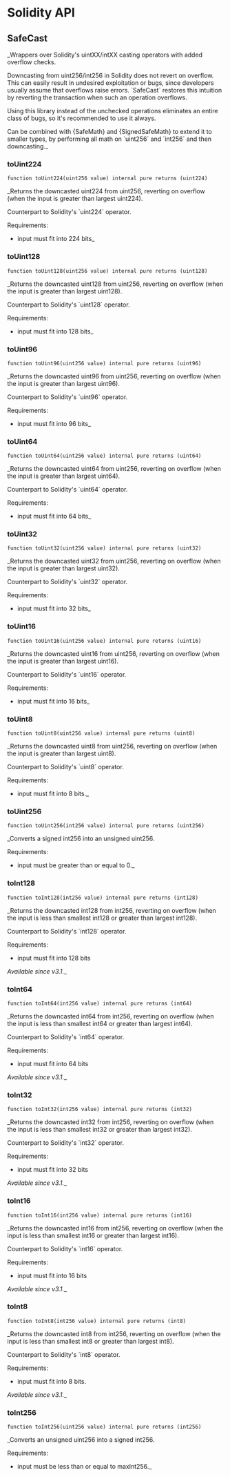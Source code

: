 # Solidity API

## SafeCast

_Wrappers over Solidity&#x27;s uintXX/intXX casting operators with added overflow
checks.

Downcasting from uint256/int256 in Solidity does not revert on overflow. This can
easily result in undesired exploitation or bugs, since developers usually
assume that overflows raise errors. &#x60;SafeCast&#x60; restores this intuition by
reverting the transaction when such an operation overflows.

Using this library instead of the unchecked operations eliminates an entire
class of bugs, so it&#x27;s recommended to use it always.

Can be combined with {SafeMath} and {SignedSafeMath} to extend it to smaller types, by performing
all math on &#x60;uint256&#x60; and &#x60;int256&#x60; and then downcasting._

### toUint224

```solidity
function toUint224(uint256 value) internal pure returns (uint224)
```

_Returns the downcasted uint224 from uint256, reverting on
overflow (when the input is greater than largest uint224).

Counterpart to Solidity&#x27;s &#x60;uint224&#x60; operator.

Requirements:

- input must fit into 224 bits_

### toUint128

```solidity
function toUint128(uint256 value) internal pure returns (uint128)
```

_Returns the downcasted uint128 from uint256, reverting on
overflow (when the input is greater than largest uint128).

Counterpart to Solidity&#x27;s &#x60;uint128&#x60; operator.

Requirements:

- input must fit into 128 bits_

### toUint96

```solidity
function toUint96(uint256 value) internal pure returns (uint96)
```

_Returns the downcasted uint96 from uint256, reverting on
overflow (when the input is greater than largest uint96).

Counterpart to Solidity&#x27;s &#x60;uint96&#x60; operator.

Requirements:

- input must fit into 96 bits_

### toUint64

```solidity
function toUint64(uint256 value) internal pure returns (uint64)
```

_Returns the downcasted uint64 from uint256, reverting on
overflow (when the input is greater than largest uint64).

Counterpart to Solidity&#x27;s &#x60;uint64&#x60; operator.

Requirements:

- input must fit into 64 bits_

### toUint32

```solidity
function toUint32(uint256 value) internal pure returns (uint32)
```

_Returns the downcasted uint32 from uint256, reverting on
overflow (when the input is greater than largest uint32).

Counterpart to Solidity&#x27;s &#x60;uint32&#x60; operator.

Requirements:

- input must fit into 32 bits_

### toUint16

```solidity
function toUint16(uint256 value) internal pure returns (uint16)
```

_Returns the downcasted uint16 from uint256, reverting on
overflow (when the input is greater than largest uint16).

Counterpart to Solidity&#x27;s &#x60;uint16&#x60; operator.

Requirements:

- input must fit into 16 bits_

### toUint8

```solidity
function toUint8(uint256 value) internal pure returns (uint8)
```

_Returns the downcasted uint8 from uint256, reverting on
overflow (when the input is greater than largest uint8).

Counterpart to Solidity&#x27;s &#x60;uint8&#x60; operator.

Requirements:

- input must fit into 8 bits._

### toUint256

```solidity
function toUint256(int256 value) internal pure returns (uint256)
```

_Converts a signed int256 into an unsigned uint256.

Requirements:

- input must be greater than or equal to 0._

### toInt128

```solidity
function toInt128(int256 value) internal pure returns (int128)
```

_Returns the downcasted int128 from int256, reverting on
overflow (when the input is less than smallest int128 or
greater than largest int128).

Counterpart to Solidity&#x27;s &#x60;int128&#x60; operator.

Requirements:

- input must fit into 128 bits

_Available since v3.1.__

### toInt64

```solidity
function toInt64(int256 value) internal pure returns (int64)
```

_Returns the downcasted int64 from int256, reverting on
overflow (when the input is less than smallest int64 or
greater than largest int64).

Counterpart to Solidity&#x27;s &#x60;int64&#x60; operator.

Requirements:

- input must fit into 64 bits

_Available since v3.1.__

### toInt32

```solidity
function toInt32(int256 value) internal pure returns (int32)
```

_Returns the downcasted int32 from int256, reverting on
overflow (when the input is less than smallest int32 or
greater than largest int32).

Counterpart to Solidity&#x27;s &#x60;int32&#x60; operator.

Requirements:

- input must fit into 32 bits

_Available since v3.1.__

### toInt16

```solidity
function toInt16(int256 value) internal pure returns (int16)
```

_Returns the downcasted int16 from int256, reverting on
overflow (when the input is less than smallest int16 or
greater than largest int16).

Counterpart to Solidity&#x27;s &#x60;int16&#x60; operator.

Requirements:

- input must fit into 16 bits

_Available since v3.1.__

### toInt8

```solidity
function toInt8(int256 value) internal pure returns (int8)
```

_Returns the downcasted int8 from int256, reverting on
overflow (when the input is less than smallest int8 or
greater than largest int8).

Counterpart to Solidity&#x27;s &#x60;int8&#x60; operator.

Requirements:

- input must fit into 8 bits.

_Available since v3.1.__

### toInt256

```solidity
function toInt256(uint256 value) internal pure returns (int256)
```

_Converts an unsigned uint256 into a signed int256.

Requirements:

- input must be less than or equal to maxInt256._

